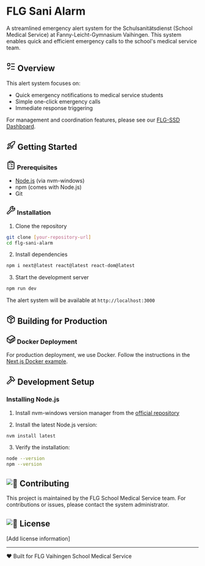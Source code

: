 # FLG Sani Alarm

 A streamlined emergency alert system for the Schulsanitätsdienst (School Medical Service) at Fanny-Leicht-Gymnasium Vaihingen. This system enables quick and efficient emergency calls to the school's medical service team.

## <svg xmlns="http://www.w3.org/2000/svg" width="24" height="24" viewBox="0 0 24 24" fill="none" stroke="currentColor" stroke-width="2" stroke-linecap="round" stroke-linejoin="round" class="lucide lucide-list-todo-icon lucide-list-todo"><path d="M13 5h8"/><path d="M13 12h8"/><path d="M13 19h8"/><path d="m3 17 2 2 4-4"/><rect x="3" y="4" width="6" height="6" rx="1"/></svg> Overview

This alert system focuses on:
- Quick emergency notifications to medical service students
- Simple one-click emergency calls
- Immediate response triggering

For management and coordination features, please see our [FLG-SSD Dashboard](link-to-dashboard-repo).

## <svg xmlns="http://www.w3.org/2000/svg" width="24" height="24" viewBox="0 0 24 24" fill="none" stroke="currentColor" stroke-width="2" stroke-linecap="round" stroke-linejoin="round" class="lucide lucide-rocket-icon lucide-rocket"><path d="M4.5 16.5c-1.5 1.26-2 5-2 5s3.74-.5 5-2c.71-.84.7-2.13-.09-2.91a2.18 2.18 0 0 0-2.91-.09z"/><path d="m12 15-3-3a22 22 0 0 1 2-3.95A12.88 12.88 0 0 1 22 2c0 2.72-.78 7.5-6 11a22.35 22.35 0 0 1-4 2z"/><path d="M9 12H4s.55-3.03 2-4c1.62-1.08 5 0 5 0"/><path d="M12 15v5s3.03-.55 4-2c1.08-1.62 0-5 0-5"/></svg> Getting Started

### <svg xmlns="http://www.w3.org/2000/svg" width="24" height="24" viewBox="0 0 24 24" fill="none" stroke="currentColor" stroke-width="2" stroke-linecap="round" stroke-linejoin="round" class="lucide lucide-clipboard-list-icon lucide-clipboard-list"><rect width="8" height="4" x="8" y="2" rx="1" ry="1"/><path d="M16 4h2a2 2 0 0 1 2 2v14a2 2 0 0 1-2 2H6a2 2 0 0 1-2-2V6a2 2 0 0 1 2-2h2"/><path d="M12 11h4"/><path d="M12 16h4"/><path d="M8 11h.01"/><path d="M8 16h.01"/></svg> Prerequisites

- [Node.js](https://nodejs.org/) (via nvm-windows)
- npm (comes with Node.js)
- Git

### <svg xmlns="http://www.w3.org/2000/svg" width="24" height="24" viewBox="0 0 24 24" fill="none" stroke="currentColor" stroke-width="2" stroke-linecap="round" stroke-linejoin="round" class="lucide lucide-wrench-icon lucide-wrench"><path d="M14.7 6.3a1 1 0 0 0 0 1.4l1.6 1.6a1 1 0 0 0 1.4 0l3.106-3.105c.32-.322.863-.22.983.218a6 6 0 0 1-8.259 7.057l-7.91 7.91a1 1 0 0 1-2.999-3l7.91-7.91a6 6 0 0 1 7.057-8.259c.438.12.54.662.219.984z"/></svg> Installation

1. Clone the repository
```bash
git clone [your-repository-url]
cd flg-sani-alarm
```

2. Install dependencies
```bash
npm i next@latest react@latest react-dom@latest
```

3. Start the development server
```bash
npm run dev
```

The alert system will be available at `http://localhost:3000`

## <svg xmlns="http://www.w3.org/2000/svg" width="24" height="24" viewBox="0 0 24 24" fill="none" stroke="currentColor" stroke-width="2" stroke-linecap="round" stroke-linejoin="round" class="lucide lucide-package-icon lucide-package"><path d="M11 21.73a2 2 0 0 0 2 0l7-4A2 2 0 0 0 21 16V8a2 2 0 0 0-1-1.73l-7-4a2 2 0 0 0-2 0l-7 4A2 2 0 0 0 3 8v8a2 2 0 0 0 1 1.73z"/><path d="M12 22V12"/><polyline points="3.29 7 12 12 20.71 7"/><path d="m7.5 4.27 9 5.15"/></svg> Building for Production

### <svg xmlns="http://www.w3.org/2000/svg" width="24" height="24" viewBox="0 0 24 24" fill="none" stroke="currentColor" stroke-width="2" stroke-linecap="round" stroke-linejoin="round" class="lucide lucide-container-icon lucide-container"><path d="M22 7.7c0-.6-.4-1.2-.8-1.5l-6.3-3.9a1.72 1.72 0 0 0-1.7 0l-10.3 6c-.5.2-.9.8-.9 1.4v6.6c0 .5.4 1.2.8 1.5l6.3 3.9a1.72 1.72 0 0 0 1.7 0l10.3-6c.5-.3.9-1 .9-1.5Z"/><path d="M10 21.9V14L2.1 9.1"/><path d="m10 14 11.9-6.9"/><path d="M14 19.8v-8.1"/><path d="M18 17.5V9.4"/></svg> Docker Deployment

For production deployment, we use Docker. Follow the instructions in the [Next.js Docker example](https://github.com/vercel/next.js/tree/canary/examples/with-docker).

## <svg xmlns="http://www.w3.org/2000/svg" width="24" height="24" viewBox="0 0 24 24" fill="none" stroke="currentColor" stroke-width="2" stroke-linecap="round" stroke-linejoin="round" class="lucide lucide-hammer-icon lucide-hammer"><path d="m15 12-9.373 9.373a1 1 0 0 1-3.001-3L12 9"/><path d="m18 15 4-4"/><path d="m21.5 11.5-1.914-1.914A2 2 0 0 1 19 8.172v-.344a2 2 0 0 0-.586-1.414l-1.657-1.657A6 6 0 0 0 12.516 3H9l1.243 1.243A6 6 0 0 1 12 8.485V10l2 2h1.172a2 2 0 0 1 1.414.586L18.5 14.5"/></svg> Development Setup

### Installing Node.js

1. Install nvm-windows version manager from the [official repository](https://github.com/coreybutler/nvm-windows)

2. Install the latest Node.js version:
```bash
nvm install latest
```

3. Verify the installation:
```bash
node --version
npm --version
```

## ![:handshake:](https://cdn.jsdelivr.net/gh/Readme-Workflows/Readme-Icons@main/icons/octicons/People.svg) Contributing

This project is maintained by the FLG School Medical Service team. For contributions or issues, please contact the system administrator.

## ![:page_facing_up:](https://cdn.jsdelivr.net/gh/Readme-Workflows/Readme-Icons@main/icons/octicons/License.svg) License

[Add license information]

---

:heart: Built for FLG Vaihingen School Medical Service


